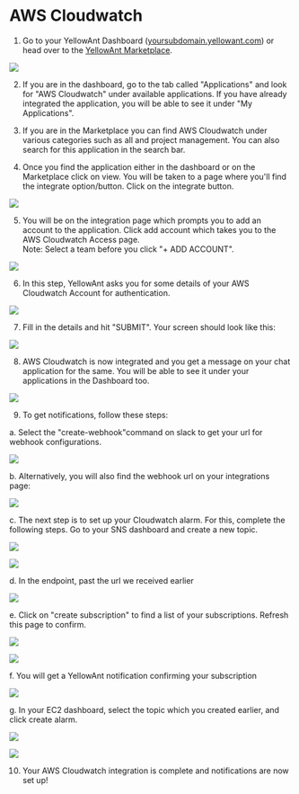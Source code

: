 # AWS Cloudwatch

1. Go to your YellowAnt Dashboard \([yoursubdomain.yellowant.com](https://github.com/yellowanthq/yellowant-help-center/tree/bdad19066023aa6a8b667a1d6f05b72945b49759/yoursubdomain.yellowant.com)\) or head over to the [YellowAnt Marketplace](https://www.yellowant.com/marketplace).

![](../../.gitbook/assets/screely-1540193774589%20%281%29.png)

2. If you are in the dashboard, go to the tab called "Applications" and look for "AWS Cloudwatch" under available applications. If you have already integrated the application, you will be able to see it under "My Applications".

3. If you are in the Marketplace you can find AWS Cloudwatch under various categories such as all and project management. You can also search for this application in the search bar.  
 4. Once you find the application either in the dashboard or on the Marketplace click on view. You will be taken to a page where you'll find the integrate option/button. Click on the integrate button.

![](../../.gitbook/assets/image%20%28312%29.png)

5. You will be on the integration page which prompts you to add an account to the application. Click add account which takes you to the AWS Cloudwatch Access page.  
Note: Select a team before you click "+ ADD ACCOUNT".  


![](../../.gitbook/assets/1.png)

6. In this step, YellowAnt asks you for some details of your AWS Cloudwatch Account for authentication.  


![](../../.gitbook/assets/2.png)

7. Fill in the details and hit "SUBMIT". Your screen should look like this:

![](../../.gitbook/assets/3.png)

8. AWS Cloudwatch is now integrated and you get a message on your chat application for the same. You will be able to see it under your applications in the Dashboard too.

![](../../.gitbook/assets/5.png)

9. To get notifications, follow these steps: 

a. Select the "create-webhook"command on slack to get your url for webhook configurations.

![](../../.gitbook/assets/6%20%281%29.png)

b. Alternatively, you will also find the webhook url on your integrations page:

![](../../.gitbook/assets/7.png)

c. The next step is to set up your Cloudwatch alarm. For this, complete the following steps. Go to your SNS dashboard and create a new topic.

![](../../.gitbook/assets/8%20%281%29.png)

![](../../.gitbook/assets/9%20%282%29.png)

d. In the endpoint, past the url we received earlier

![](../../.gitbook/assets/inked10_li.jpg)

e. Click on "create subscription" to find a list of your subscriptions. Refresh this page to confirm.

![](../../.gitbook/assets/11.png)

![](../../.gitbook/assets/inked12_li.jpg)



f. You will get a YellowAnt notification confirming your subscription

![](../../.gitbook/assets/inked13_li.jpg)

g. In your EC2 dashboard, select the topic which you created earlier, and click create alarm.

![](../../.gitbook/assets/inked14_li.jpg)

![](../../.gitbook/assets/15.png)

10. Your AWS Cloudwatch integration is complete and notifications are now set up!

